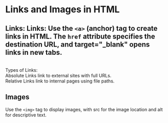 # Links and Images in HTML

## Links: Links: Use the `<a>` (anchor) tag to create links in HTML. The `href` attribute specifies the destination URL, and target="_blank" opens links in new tabs. 
<br> Types of Links:
<br> Absolute Links link to external sites with full URLs.
<br> Relative Links link to internal pages using file paths.

## Images
Use the `<img>` tag to display images, with src for the image location and alt for descriptive text.
